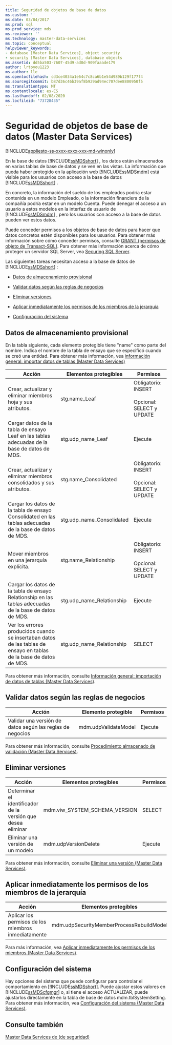 ```yaml
---
title: Seguridad de objetos de base de datos
ms.custom: ''
ms.date: 03/04/2017
ms.prod: sql
ms.prod_service: mds
ms.reviewer: ''
ms.technology: master-data-services
ms.topic: conceptual
helpviewer_keywords:
- database [Master Data Services], object security
- security [Master Data Services], database objects
ms.assetid: dd5ba503-7607-45d9-ad0d-909faaade179
author: lrtoyou1223
ms.author: lle
ms.openlocfilehash: cd3ce4034a1e64c7c8ca6b1e54d989b129f177f4
ms.sourcegitcommit: b87d36c46b39af8b929ad94ec707dee8800950f5
ms.translationtype: MT
ms.contentlocale: es-ES
ms.lasthandoff: 02/08/2020
ms.locfileid: "73728435"
---
```

# <a name="database-object-security-master-data-services"></a>Seguridad de objetos de base de datos (Master Data Services)

[!INCLUDE[appliesto-ss-xxxx-xxxx-xxx-md-winonly](../includes/appliesto-ss-xxxx-xxxx-xxx-md-winonly.md)]

  En la base de datos [!INCLUDE[ssMDSshort](../includes/ssmdsshort-md.md)] , los datos están almacenados en varias tablas de base de datos y se ven en las vistas. La información que pueda haber protegido en la aplicación web [!INCLUDE[ssMDSmdm](../includes/ssmdsmdm-md.md)] está visible para los usuarios con acceso a la base de datos [!INCLUDE[ssMDSshort](../includes/ssmdsshort-md.md)] .  
  
 En concreto, la información del sueldo de los empleados podría estar contenida en un modelo Empleado, o la información financiera de la compañía podría estar en un modelo Cuenta. Puede denegar el acceso a un usuario a estos modelos en la interfaz de usuario de [!INCLUDE[ssMDSmdm](../includes/ssmdsmdm-md.md)] , pero los usuarios con acceso a la base de datos pueden ver estos datos.  
  
 Puede conceder permisos a los objetos de base de datos para hacer que datos concretos estén disponibles para los usuarios. Para obtener más información sobre cómo conceder permisos, consulte [GRANT &#40;permisos de objeto de Transact-SQL&#41;](../t-sql/statements/grant-object-permissions-transact-sql.md). Para obtener más información acerca de cómo proteger un servidor SQL Server, vea [Securing SQL Server](../relational-databases/security/securing-sql-server.md).  
  
 Las siguientes tareas necesitan acceso a la base de datos de [!INCLUDE[ssMDSshort](../includes/ssmdsshort-md.md)] :  
  
-   [Datos de almacenamiento provisional](#Staging)  
  
-   [Validar datos según las reglas de negocios](#rules)  
  
-   [Eliminar versiones](#Versions)  
  
-   [Aplicar inmediatamente los permisos de los miembros de la jerarquía](#Hierarchy)  
  
-   [Configuración del sistema](#SysSettings)  
  
##  <a name="Staging"></a>Datos de almacenamiento provisional  
 En la tabla siguiente, cada elemento protegible tiene "name" como parte del nombre. Indica el nombre de la tabla de ensayo que se especificó cuando se creó una entidad. Para obtener más información, vea [información general: importar datos de tablas &#40;Master Data Services&#41;](../master-data-services/overview-importing-data-from-tables-master-data-services.md)  
  
|Acción|Elementos protegibles|Permisos|  
|------------|----------------|-----------------|  
|Crear, actualizar y eliminar miembros hoja y sus atributos.|stg.name_Leaf|Obligatorio: INSERT<br /><br /> Opcional: SELECT y UPDATE|  
|Cargar datos de la tabla de ensayo Leaf en las tablas adecuadas de la base de datos de MDS.|stg.udp_name_Leaf|Ejecute|  
|Crear, actualizar y eliminar miembros consolidados y sus atributos.|stg.name_Consolidated|Obligatorio: INSERT<br /><br /> Opcional: SELECT y UPDATE|  
|Cargar los datos de la tabla de ensayo Consolidated en las tablas adecuadas de la base de datos de MDS.|stg.udp_name_Consolidated|Ejecute|  
|Mover miembros en una jerarquía explícita.|stg.name_Relationship|Obligatorio: INSERT<br /><br /> Opcional: SELECT y UPDATE|  
|Cargar los datos de la tabla de ensayo Relationship en las tablas adecuadas de la base de datos de MDS.|stg.udp_name_Relationship|Ejecute|  
|Ver los errores producidos cuando se insertaban datos de las tablas de ensayo en tablas de la base de datos de MDS.|stg.udp_name_Relationship|SELECT|  
  
 Para obtener más información, consulte [Información general: importación de datos de tablas &#40;Master Data Services&#41;](../master-data-services/overview-importing-data-from-tables-master-data-services.md).  
  
##  <a name="rules"></a>Validar datos según las reglas de negocios  
  
|Acción|Elemento protegible|Permisos|  
|------------|---------------|-----------------|  
|Validar una versión de datos según las reglas de negocios|mdm.udpValidateModel|Ejecute|  
  
 Para obtener más información, consulte [Procedimiento almacenado de validación &#40;Master Data Services&#41;](../master-data-services/validation-stored-procedure-master-data-services.md).  
  
##  <a name="Versions"></a>Eliminar versiones  
  
|Acción|Elementos protegibles|Permisos|  
|------------|----------------|-----------------|  
|Determinar el identificador de la versión que desea eliminar|mdm.viw_SYSTEM_SCHEMA_VERSION|SELECT|  
|Eliminar una versión de un modelo|mdm.udpVersionDelete|Ejecute|  
  
 Para obtener más información, consulte [Eliminar una versión &#40;Master Data Services&#41;](../master-data-services/delete-a-version-master-data-services.md).  
  
##  <a name="Hierarchy"></a>Aplicar inmediatamente los permisos de los miembros de la jerarquía  
  
|Acción|Elementos protegibles|Permisos|  
|------------|----------------|-----------------|  
|Aplicar los permisos de los miembros inmediatamente|mdm.udpSecurityMemberProcessRebuildModel|Ejecute|  
  
 Para más información, vea [Aplicar inmediatamente los permisos de los miembros &#40;Master Data Services&#41;](../master-data-services/immediately-apply-member-permissions-master-data-services.md).  
  
##  <a name="SysSettings"></a>Configuración del sistema  
 Hay opciones del sistema que puede configurar para controlar el comportamiento en [!INCLUDE[ssMDSshort](../includes/ssmdsshort-md.md)]. Puede ajustar estos valores en [!INCLUDE[ssMDScfgmgr](../includes/ssmdscfgmgr-md.md)] o, si tiene el acceso ACTUALIZAR, puede ajustarlos directamente en la tabla de base de datos mdm.tblSystemSetting. Para obtener más información, vea [Configuración del sistema &#40;Master Data Services&#41;](../master-data-services/system-settings-master-data-services.md).  
  
## <a name="see-also"></a>Consulte también  
 [Master Data Services de &#40;de seguridad&#41;](../master-data-services/security-master-data-services.md)  
  
  
